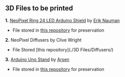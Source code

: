 ## 3D Files to be printed

**1.** [NeoPixel Ring 24 LED Arduino Shield](https://www.thingiverse.com/thing:1084592) by [Erik Nauman](https://www.thingiverse.com/enauman)
  - File stored in [this repository](./3D_Files/NeoPixel_Ring_24_LED_Arduino_Shield) for preservation
    
**2.** NeoPixel Diffusers by Clive Wright
- File Stored [this repository](./3D Files/Diffusers/)

**3.** [Arduino Uno Stand](https://www.printables.com/model/117145-arduino-uno-stand/files) by [Arsen](https://www.printables.com/@Arsen)
  - File stored in [this repository](./3D_Files/) for preservation
